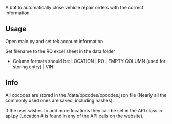 A bot to automatically close vehicle repair orders with the correct information

## Usage
Open main.py and set tek account information

Set filename to the RO excel sheet in the data folder
* Column formats should be: LOCATION | RO | EMPTY COLUMN (used for storing entry) | VIN

## Info
All opcodes are stored in the /data/opcodes/opcodes.json file (Nearly all the commonly used ones are saved, including hashes).

If the user wishes to add more locations they can be set in the API class in api.py (Location # is found in any of the API calls on the website).
